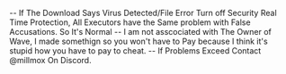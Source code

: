 -- If The Download Says Virus Detected/File Error Turn off Security Real Time Protection, All Executors have the Same problem with False Accusations. So It's Normal
-- I am not asscociated with The Owner of Wave, I made somethign so you won't have to Pay because I think it's stupid how you have to pay to cheat.
-- If Problems Exceed Contact @millmox On Discord.
